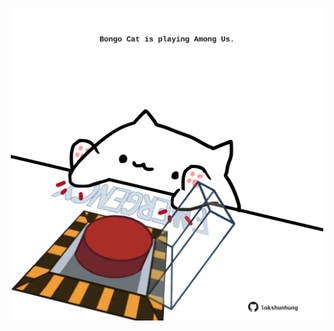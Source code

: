 <!-- built at 04/11/2021, 21:01:50 UTC -->
<p align="center">
  <img width="500" height="500" src="./ReadmeImage.svg">
</p>
